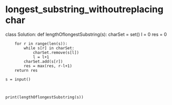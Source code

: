 # longest_substring_withoutreplacingchar
class Solution:
    def lengthOflongestSubstring(s):
        charSet = set()
        l = 0
        res = 0
        
        for r in range(len(s)):
            while s[r] in charSet:
                charSet.remove(s[l])
                l = l+1
            charSet.add(s[r])
            res = max(res, r-l+1)
        return res
    
    s = input()



    print(lengthOflongestSubstring(s))
